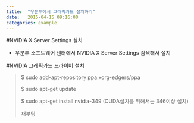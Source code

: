 ```yaml
---
title:  "우분투에서 그래픽카드 설치하기"
date:   2015-04-15 09:16:00
categories: example
---
```


#NVIDIA X Server Settings 설치

* 우분투 소프트웨어 센터에서 NVIDIA X Server Settings 검색해서 설치

#NVIDIA 그래픽카드 드라이버 설치

> $ sudo add-apt-repository ppa:xorg-edgers/ppa
>
> $ sudo apt-get update 
>
> $ sudo apt-get install nvidia-349 (CUDA설치를 위해서는 346이상 설치)
>
> 재부팅
